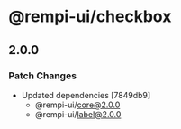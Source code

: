 # @rempi-ui/checkbox

## 2.0.0

### Patch Changes

- Updated dependencies [7849db9]
  - @rempi-ui/core@2.0.0
  - @rempi-ui/label@2.0.0
